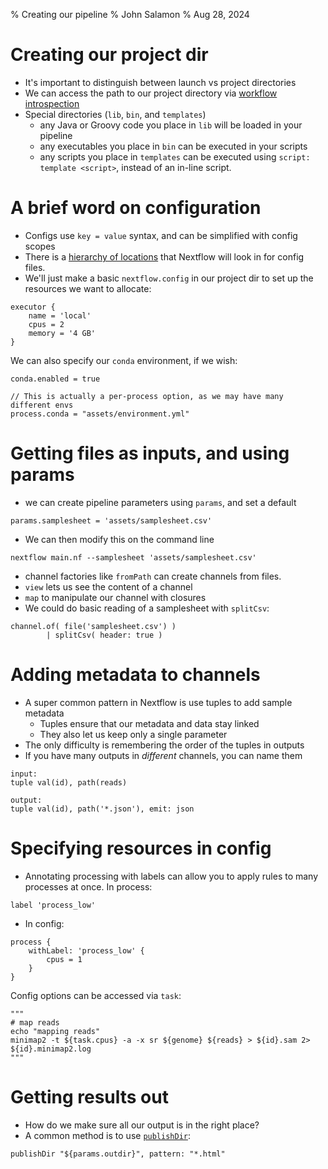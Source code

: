 % Creating our pipeline
% John Salamon
% Aug 28, 2024

# Creating our project dir

- It's important to distinguish between launch vs project directories
- We can access the path to our project directory via [workflow introspection](https://www.nextflow.io/docs/latest/metadata.html)
- Special directories (`lib`, `bin`, and `templates`)
  - any Java or Groovy code you place in `lib` will be loaded in your pipeline
  - any executables you place in `bin` can be executed in your scripts
  - any scripts you place in `templates` can be executed using `script: template <script>`, instead of an in-line script.

# A brief word on configuration

- Configs use `key = value` syntax, and can be simplified with config scopes
- There is a [hierarchy of locations](https://www.nextflow.io/docs/latest/config.html) that Nextflow will look in for config files.
- We'll just make a basic `nextflow.config` in our project dir to set up the resources we want to allocate:

```
executor {
    name = 'local'
    cpus = 2
    memory = '4 GB'
}
```
We can also specify our `conda` environment, if we wish:

```
conda.enabled = true

// This is actually a per-process option, as we may have many different envs
process.conda = "assets/environment.yml"
```


# Getting files as inputs, and using params

- we can create pipeline parameters using `params`, and set a default

```
params.samplesheet = 'assets/samplesheet.csv'
```

- We can then modify this on the command line

```
nextflow main.nf --samplesheet 'assets/samplesheet.csv'
```

- channel factories like `fromPath` can create channels from files.
- `view` lets us see the content of a channel
- `map` to manipulate our channel with closures
- We could do basic reading of a samplesheet with `splitCsv`:

```
channel.of( file('samplesheet.csv') )
        | splitCsv( header: true )
```

# Adding metadata to channels

- A super common pattern in Nextflow is use tuples to add sample metadata
    - Tuples ensure that our metadata and data stay linked
    - They also let us keep only a single parameter 
- The only difficulty is remembering the order of the tuples in outputs
- If you have many outputs in *different* channels, you can name them

```
input:
tuple val(id), path(reads)

output:
tuple val(id), path('*.json'), emit: json
```

# Specifying resources in config

- Annotating processing with labels can allow you to apply rules to many processes at once. In process:

```
label 'process_low'
```

- In config:

```
process {
    withLabel: 'process_low' {
        cpus = 1
    }
}
```

Config options can be accessed via `task`:
```
"""
# map reads
echo "mapping reads"
minimap2 -t ${task.cpus} -a -x sr ${genome} ${reads} > ${id}.sam 2> ${id}.minimap2.log
"""
```


# Getting results out

- How do we make sure all our output is in the right place?
- A common method is to use [`publishDir`](https://www.nextflow.io/docs/latest/process.html#publishdir):

```
publishDir "${params.outdir}", pattern: "*.html"
```


